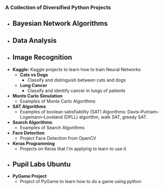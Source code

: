 ###  A Collection of Diversified Python Projects 

- **Bayesian Network Algorithms**
  - 
- **Data Analysis**
  - 
- **Image Recognition**
  - 
- **Kaggle:**
  Kaggle projects to learn how to train Neural Networks
  - **Cats vs Dogs**
    - Classify and distinguish between cats and dogs
  - **Lung Cancer**
    - Classify and identify cancer in lungs of patients
- **Monte Carlo Simulation**
  - Examples of Monte Carlo Algorithms
- **SAT Algorithms**
  - Examples of boolean satisfiability (SAT) Algorithms: Davis–Putnam–Logemann–Loveland (DPLL) algorithm, walk SAT, greedy SAT.
- **Search Algorithms**
  - Examples of Search Algorithms
- **Face Detection**
  - Project Face Detection from OpenCV
- **Keras Programming**
  - Projects on Keras that I'm applying to learn to use it
- **Pupil Labs Ubuntu**
  - 
- **PyGame Project**
  - Project of PyGame to learn how to do a game using python
